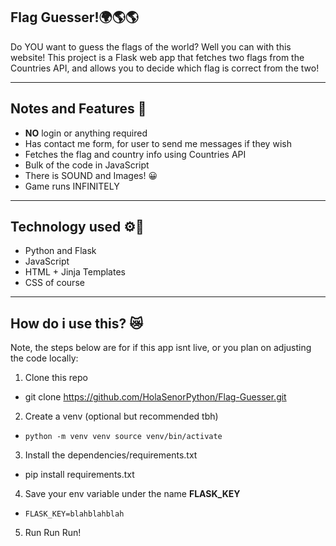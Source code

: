 ## Flag Guesser!🌍🌎🌎

Do YOU want to guess the flags of the world? Well you can with this website! This project is a Flask web app
that fetches two flags from the Countries API, and allows you to decide which flag is correct from the two!

---

## Notes and Features 📝
- **NO** login or anything required
- Has contact me form, for user to send me messages if they wish
- Fetches the flag and country info using Countries API
- Bulk of the code in JavaScript
- There is SOUND and Images! 😀
- Game runs INFINITELY

---

## Technology used ⚙️🤖
- Python and Flask
- JavaScript
- HTML + Jinja Templates
- CSS of course

---
## How do i use this? 😿
Note, the steps below are for if this app isnt live, or you plan on adjusting the code locally:
1. Clone this repo
  - git clone https://github.com/HolaSenorPython/Flag-Guesser.git
2. Create a venv (optional but recommended tbh)
  - `python -m venv venv source venv/bin/activate`
3. Install the dependencies/requirements.txt
  - pip install requirements.txt
4. Save your env variable under the name **FLASK_KEY**
  - `FLASK_KEY=blahblahblah`
5. Run Run Run!
